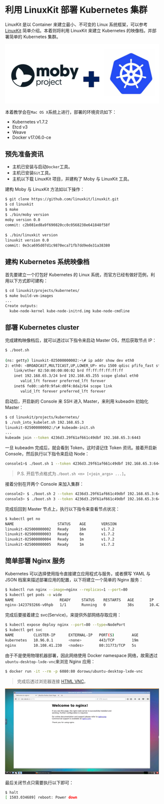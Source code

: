# 利用 LinuxKit 部署 Kubernetes 集群
LinuxKit 是以 Container 来建立最小、不可变的 Linux 系统框架，可以参考 [LinuxKit](https://github.com/linuxkit/linuxkit) 简单介绍。本着则将利用 LinuxKit 来建立 Kubernetes 的映像档，并部署简单的 Kubernetes 集群。

![](images/moby+kubernetes.png)


本着教学会在`Mac OS X`系统上进行，部署的环境资讯如下：
* Kubernetes v1.7.2
* Etcd v3
* Weave
* Docker v17.06.0-ce

## 预先准备资讯

* 主机已安装与启动`Docker`工具。
* 主机已安装`Git`工具。
* 主机以下载 LinuxKit 项目，并建构了 Moby 与 LinuxKit 工具。

建构 Moby 与 LinuxKit 方法如以下操作：
```sh
$ git clone https://github.com/linuxkit/linuxkit.git
$ cd linuxkit
$ make
$ ./bin/moby version
moby version 0.0
commit: c2b081ed8a9f690820cc0c0568238e641848f58f

$ ./bin/linuxkit version
linuxkit version 0.0
commit: 0e3ca695d07d1c9870eca71fb7dd9ede31a38380
```

## 建构 Kubernetes 系统映像档
首先要建立一个打包好 Kubernetes 的 Linux 系统，而官方已经有做好范例，利用以下方式即可建构：
```sh
$ cd linuxkit/projects/kubernetes/
$ make build-vm-images
...
Create outputs:
  kube-node-kernel kube-node-initrd.img kube-node-cmdline
```

## 部署 Kubernetes cluster
完成建构映像档后，就可以透过以下指令来启动 Master OS，然后获取节点 IP：
```sh
$ ./boot.sh

(ns: getty) linuxkit-025000000002:~\# ip addr show dev eth0
2: eth0: <BROADCAST,MULTICAST,UP,LOWER_UP> mtu 1500 qdisc pfifo_fast state UP qlen 1000
    link/ether 02:50:00:00:00:02 brd ff:ff:ff:ff:ff:ff
    inet 192.168.65.3/24 brd 192.168.65.255 scope global eth0
       valid_lft forever preferred_lft forever
    inet6 fe80::abf0:9fa4:d0f4:8da2/64 scope link
       valid_lft forever preferred_lft forever
```

启动后，开启新的 Console 来 SSH 进入 Master，来利用 kubeadm 初始化 Master：
```sh
$ cd linuxkit/projects/kubernetes/
$ ./ssh_into_kubelet.sh 192.168.65.3
linuxkit-025000000002:/\# kubeadm-init.sh
...
kubeadm join --token 4236d3.29f61af661c49dbf 192.168.65.3:6443
```

一旦 kubeadm 完成后，就会看到 Token，这时请记住 Token 资讯。接着开启新 Console，然后执行以下指令来启动 Node：
```sh
console1>$ ./boot.sh 1 --token 4236d3.29f61af661c49dbf 192.168.65.3:6443
```
> P.S. 开启节点格式为`./boot.sh <n> [<join_args> ...]`。

接着分别在开两个 Console 来加入集群：
```sh
console2> $ ./boot.sh 2 --token 4236d3.29f61af661c49dbf 192.168.65.3:6443
console3> $ ./boot.sh 3 --token 4236d3.29f61af661c49dbf 192.168.65.3:6443
```

完成后回到 Master 节点上，执行以下指令来查看节点状况：
```sh
$ kubectl get no
NAME                    STATUS    AGE       VERSION
linuxkit-025000000002   Ready     16m       v1.7.2
linuxkit-025000000003   Ready     6m        v1.7.2
linuxkit-025000000004   Ready     1m        v1.7.2
linuxkit-025000000005   Ready     1m        v1.7.2
```

## 简单部署 Nginx 服务
Kubernetes 可以选择使用指令直接建立应用程式与服务，或者撰写 YAML 与 JSON 档案来描述部署应用的配置，以下将建立一个简单的 Nginx 服务：
```sh
$ kubectl run nginx --image=nginx --replicas=1 --port=80
$ kubectl get pods -o wide
NAME                     READY     STATUS    RESTARTS   AGE       IP          NODE
nginx-1423793266-v0hpb   1/1       Running   0          38s       10.42.0.1   linuxkit-025000000004
```

完成后要接着建立 svc(Service)，来提供外部网络存取应用：
```sh
$ kubectl expose deploy nginx --port=80 --type=NodePort
$ kubectl get svc
NAME         CLUSTER-IP      EXTERNAL-IP   PORT(S)        AGE
kubernetes   10.96.0.1       <none>        443/TCP        19m
nginx        10.108.41.230   <nodes>       80:31773/TCP   5s
```

由于不是使用物理机器部署，因此网络使用 Docker namespace 网络，故需透过`ubuntu-desktop-lxde-vnc`来浏览 Nginx 应用：
```sh
$ docker run -it --rm -p 6080:80 dorowu/ubuntu-desktop-lxde-vnc
```
> 完成后透过浏览器连接 [HTML VNC](localhost:6080)。

![](images/docker-desktop.png)

最后关闭节点只需要执行以下即可：
```sh
$ halt
[ 1503.034689] reboot: Power down
```
